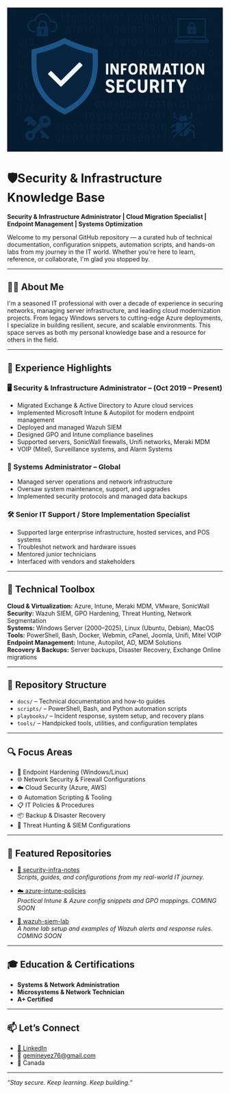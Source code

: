 ![Information Security Banner](./Images/banner.png)



# 🛡️Security & Infrastructure Knowledge Base

**Security & Infrastructure Administrator | Cloud Migration Specialist | Endpoint Management | Systems Optimization**

Welcome to my personal GitHub repository — a curated hub of technical documentation, configuration snippets, automation scripts, and hands-on labs from my journey in the IT world. Whether you're here to learn, reference, or collaborate, I'm glad you stopped by.

---

## 👋🏾 About Me

I'm a seasoned IT professional with over a decade of experience in securing networks, managing server infrastructure, and leading cloud modernization projects. From legacy Windows servers to cutting-edge Azure deployments, I specialize in building resilient, secure, and scalable environments. This space serves as both my personal knowledge base and a resource for others in the field.

---

## 💼 Experience Highlights

### 🖥️ Security & Infrastructure Administrator – (Oct 2019 – Present)
- Migrated Exchange & Active Directory to Azure cloud services
- Implemented Microsoft Intune & Autopilot for modern endpoint management
- Deployed and managed Wazuh SIEM
- Designed GPO and Intune compliance baselines
- Supported servers, SonicWall firewalls, Unifi networks, Meraki MDM
- VOIP (Mitel), Surveillance systems, and Alarm Systems


### 🏢 Systems Administrator – Global
- Managed server operations and network infrastructure
- Oversaw system maintenance, support, and upgrades
- Implemented security protocols and managed data backups

  
### 🛠️ Senior IT Support / Store Implementation Specialist
- Supported large enterprise infrastructure, hosted services, and POS systems  
- Troubleshot network and hardware issues  
- Mentored junior technicians  
- Interfaced with vendors and stakeholders

---

## 🧰 Technical Toolbox

**Cloud & Virtualization:** Azure, Intune, Meraki MDM, VMware, SonicWall  
**Security:** Wazuh SIEM, GPO Hardening, Threat Hunting, Network Segmentation  
**Systems:** Windows Server (2000–2025), Linux (Ubuntu, Debian), MacOS  
**Tools:** PowerShell, Bash, Docker, Webmin, cPanel, Joomla, Unifi, Mitel VOIP  
**Endpoint Management:** Intune, Autopilot, AD, MDM Solutions  
**Recovery & Backups:** Server backups, Disaster Recovery, Exchange Online migrations  

---

## 📂 Repository Structure

- `docs/` – Technical documentation and how-to guides  
- `scripts/` – PowerShell, Bash, and Python automation scripts  
- `playbooks/` – Incident response, system setup, and recovery plans  
- `tools/` – Handpicked tools, utilities, and configuration templates  

---

## 🔍 Focus Areas

- 🔐 Endpoint Hardening (Windows/Linux)
- 🌐 Network Security & Firewall Configurations
- ☁️ Cloud Security (Azure, AWS)
- ⚙️ Automation Scripting & Tooling
- 📋 IT Policies & Procedures
- 📦 Backup & Disaster Recovery
- 🧠 Threat Hunting & SIEM Configurations

---

## 📘 Featured Repositories

- [🔐 security-infra-notes](https://github.com/DatProphet/security-infra-notes)  
  _Scripts, guides, and configurations from my real-world IT journey._

- [☁️ azure-intune-policies](https://github.com/DatProphet/azure-intune-policies)  
  _Practical Intune & Azure config snippets and GPO mappings. COMING SOON_

- [🧠 wazuh-siem-lab](https://github.com/DatProphet/wazuh-siem-lab)  
  _A home lab setup and examples of Wazuh alerts and response rules. COMING SOON_

---

## 🎓 Education & Certifications

- **Systems & Network Administration**  
- **Microsystems & Network Technician**
- **A+ Certified**

---

## 📫 Let’s Connect

- [🔗 LinkedIn](https://www.linkedin.com/in/jason-morgan-9a56348/)  
- 📧 gemineyez76@gmail.com  
- 📍 Canada  

---

_“Stay secure. Keep learning. Keep building.”_

